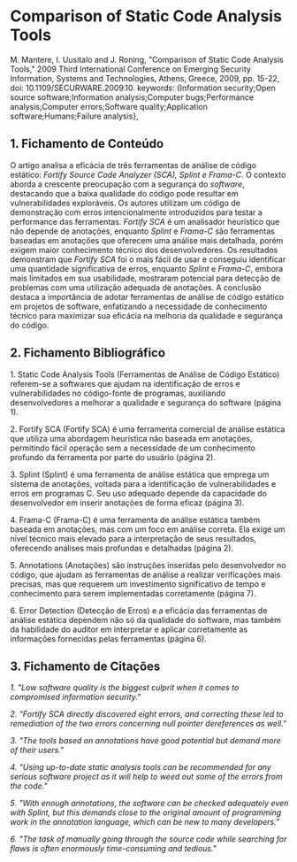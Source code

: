 # Comparison of Static Code Analysis Tools

M. Mantere, I. Uusitalo and J. Roning, "Comparison of Static Code Analysis Tools," 2009 Third International Conference on Emerging Security Information, Systems and Technologies, Athens, Greece, 2009, pp. 15-22, doi: 10.1109/SECURWARE.2009.10. keywords: {Information security;Open source software;Information analysis;Computer bugs;Performance analysis;Computer errors;Software quality;Application software;Humans;Failure analysis},

## 1\. Fichamento de Conteúdo

O artigo analisa a eficácia de três ferramentas de análise de código estático: *Fortify Source Code Analyzer (SCA), Splint e Frama-C*. O contexto aborda a crescente preocupação com a segurança do *software*, destacando que a baixa qualidade do código pode resultar em vulnerabilidades exploráveis. Os autores utilizam um código de demonstração com erros intencionalmente introduzidos para testar a performance das ferramentas. *Fortify SCA* é um analisador heurístico que não depende de anotações, enquanto *Splint* e *Frama-C* são ferramentas baseadas em anotações que oferecem uma análise mais detalhada, porém exigem maior conhecimento técnico dos desenvolvedores. Os resultados demonstram que *Fortify SCA* foi o mais fácil de usar e conseguiu identificar uma quantidade significativa de erros, enquanto *Splint* e *Frama-C*, embora mais limitados em sua usabilidade, mostraram potencial para detecção de problemas com uma utilização adequada de anotações. A conclusão destaca a importância de adotar ferramentas de análise de código estático em projetos de software, enfatizando a necessidade de conhecimento técnico para maximizar sua eficácia na melhoria da qualidade e segurança do código.

## 2\. Fichamento Bibliográfico

1\. Static Code Analysis Tools (Ferramentas de Análise de Código Estático) referem-se a softwares que ajudam na identificação de erros e vulnerabilidades no código-fonte de programas, auxiliando desenvolvedores a melhorar a qualidade e segurança do software (página 1).

2\. Fortify SCA (Fortify SCA) é uma ferramenta comercial de análise estática que utiliza uma abordagem heurística não baseada em anotações, permitindo fácil operação sem a necessidade de um conhecimento profundo da ferramenta por parte do usuário (página 2).

3\. Splint (Splint) é uma ferramenta de análise estática que emprega um sistema de anotações, voltada para a identificação de vulnerabilidades e erros em programas C. Seu uso adequado depende da capacidade do desenvolvedor em inserir anotações de forma eficaz (página 3).

4\. Frama-C (Frama-C) é uma ferramenta de análise estática também baseada em anotações, mas com um foco em análise correta. Ela exige um nível técnico mais elevado para a interpretação de seus resultados, oferecendo análises mais profundas e detalhadas (página 2).

5\. Annotations (Anotações) são instruções inseridas pelo desenvolvedor no código, que ajudam as ferramentas de análise a realizar verificações mais precisas, mas que requerem um investimento significativo de tempo e conhecimento para serem implementadas corretamente (página 7).

6\. Error Detection (Detecção de Erros) e a eficácia das ferramentas de análise estática dependem não só da qualidade do software, mas também da habilidade do auditor em interpretar e aplicar corretamente as informações fornecidas pelas ferramentas (página 6).

## 3\. Fichamento de Citações

*1\. "Low software quality is the biggest culprit when it comes to compromised information security."*

*2\. "Fortify SCA directly discovered eight errors, and correcting these led to remediation of the two errors concerning null pointer dereferences as well."*

*3\. "The tools based on annotations have good potential but demand more of their users."*

*4\. "Using up-to-date static analysis tools can be recommended for any serious software project as it will help to weed out some of the errors from the code."*

*5\. "With enough annotations, the software can be checked adequately even with Splint, but this demands close to the original amount of programming work in the annotation language, which can be new to many developers."*

*6\. "The task of manually going through the source code while searching for flaws is often enormously time-consuming and tedious."*  
